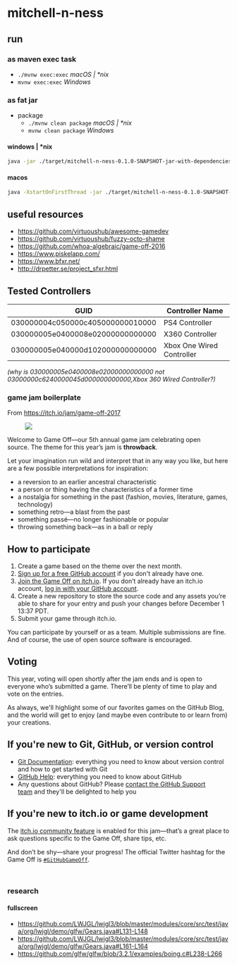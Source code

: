 # mitchell-n-ness
## run

### as maven exec task

- ```./mvnw exec:exec``` *macOS | \*nix*
- ```mvnw exec:exec``` *Windows*

### as fat jar

- package
  - ```./mvnw clean package``` *macOS | \*nix*
  - ```mvnw clean package``` *Windows*
#### windows | *nix
```sh
java -jar ./target/mitchell-n-ness-0.1.0-SNAPSHOT-jar-with-dependencies.jar
```
#### macos

```sh
java -XstartOnFirstThread -jar ./target/mitchell-n-ness-0.1.0-SNAPSHOT-jar-with-dependencies.jar
```

## useful resources
* https://github.com/virtuoushub/awesome-gamedev
* https://github.com/virtuoushub/fuzzy-octo-shame
* https://github.com/whoa-algebraic/game-off-2016
* https://www.piskelapp.com/
* https://www.bfxr.net/
* http://drpetter.se/project_sfxr.html

## Tested Controllers
GUID | Controller Name
--- | ---
030000004c050000c405000000010000 | PS4 Controller
030000005e0400008e02000000000000 | X360 Controller
030000005e040000d102000000000000 | Xbox One Wired Controller
*(why is 030000005e0400008e02000000000000 not 03000000c6240000045d000000000000,Xbox 360 Wired Controller?)*

### game jam boilerplate
From https://itch.io/jam/game-off-2017

<div class="jam_content formatted"><figure><img src="https://user-images.githubusercontent.com/18125109/31239479-d554f29c-a9c2-11e7-8138-71483d537ca9.gif"></figure>
<p>Welcome to Game Off—our 5th annual game jam celebrating open source.&nbsp;The theme for this year’s jam is&nbsp;<strong>throwback</strong>.</p>
<p>Let your imagination run wild and interpret that in any way you like, but here are a few possible interpretations for inspiration:</p>
<ul><li>a reversion to an earlier ancestral characteristic</li><li>a person or thing having the characteristics of a former time</li><li>a nostalgia for something in the past (fashion, movies, literature, games, technology)</li><li>something retro—a blast from the past</li><li>something passé—no longer fashionable or popular</li><li>throwing something back—as in a ball or reply</li></ul>
<h2>How to participate</h2>
<ol><li>Create a game based on the theme over the next month.</li><li><a href="https://github.com/join" rel="nofollow noopener">Sign up for a free GitHub account</a>&nbsp;if you don't already have one.</li><li><a href="https://itch.io/jam/game-off-2017">Join the Game Off on itch.io</a>. If you don’t already have an itch.io account,&nbsp;<a href="https://itch.io/login?intent=jam_submit&amp;return_to=https%3A%2F%2Fitch.io%2Fjam%2Fgame-off-2017">log in with your GitHub account</a>.</li><li>Create a new repository to store the source code and any assets you’re able to share for your entry and push your changes before December 1 13:37 PDT.</li><li>Submit your game through itch.io.</li></ol>
<p>You can participate by yourself or as a team. Multiple submissions are fine. And of course, the use of open source software is encouraged.</p>
<h2>Voting</h2>
<p>This year, voting will open shortly after the jam ends and is open to everyone who’s submitted a game. There’ll be plenty of time to play and vote on the entries.</p>
<p>As always, we'll highlight some of our favorites games on the GitHub Blog, and the world will get to enjoy (and maybe even contribute to or learn from) your creations.</p>
<h2>If you're new to Git, GitHub, or version control</h2>
<ul><li><a href="https://git-scm.com/documentation" rel="nofollow noopener">Git Documentation</a>: everything you need to know about version control and how to get started with Git</li><li><a href="https://help.github.com/" rel="nofollow noopener">GitHub Help</a>: everything you need to know about GitHub</li><li>Any questions about GitHub? Please&nbsp;<a href="https://github.com/contact?form%5Bsubject%5D=GitHub%20Game%20Off" rel="nofollow noopener">contact the GitHub Support team</a>&nbsp;and they'll be delighted to help you</li></ul>
<h2>If you're new to itch.io or game development</h2>
<p>The <a href="https://itch.io/jam/game-off-2017/community">itch.io community feature</a> is enabled for this jam—that’s a great place to ask questions specific to the Game Off, share tips, etc.</p>
<p>And don’t be shy—share your progress! The official Twitter hashtag for the Game Off is&nbsp;<a href="https://twitter.com/hashtag/githubgameoff?f=tweets" rel="nofollow noopener"><code>#GitHubGameOff</code></a>.<br></p>
<p><br></p></div>

### research
#### fullscreen
- https://github.com/LWJGL/lwjgl3/blob/master/modules/core/src/test/java/org/lwjgl/demo/glfw/Gears.java#L131-L148
- https://github.com/LWJGL/lwjgl3/blob/master/modules/core/src/test/java/org/lwjgl/demo/glfw/Gears.java#L161-L164
- https://github.com/glfw/glfw/blob/3.2.1/examples/boing.c#L238-L266